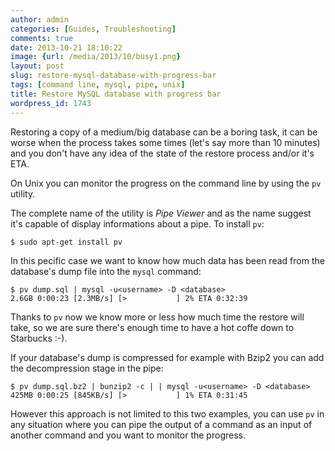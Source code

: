 ```yaml
---
author: admin
categories: [Guides, Troubleshooting]
comments: true
date: 2013-10-21 18:10:22
image: {url: /media/2013/10/busy1.png}
layout: post
slug: restore-mysql-database-with-progress-bar
tags: [command line, mysql, pipe, unix]
title: Restore MySQL database with progress bar
wordpress_id: 1743
---
```


Restoring a copy of a medium/big database can be a boring task, it can be worse when the process takes some times (let's say more than 10 minutes) and you don't have any idea of the state of the restore process and/or it's ETA.

On Unix you can monitor the progress on the command line by using the `pv` utility.

<!-- more -->

The complete name of the utility is _Pipe Viewer_ and as the name suggest it's capable of display informations about a pipe. To install `pv`:


    
    
    $ sudo apt-get install pv
    



In this pecific case we want to know how much data has been read from the database's dump file into the `mysql` command:


    
    
    $ pv dump.sql | mysql -u<username> -D <database>
    2.6GB 0:00:23 [2.3MB/s] [>           ] 2% ETA 0:32:39
    



Thanks to `pv` now we know more or less how much time the restore will take, so we are sure there's enough time to have a hot coffe down to Starbucks :-).

If your database's dump is compressed for example with Bzip2 you can add the decompression stage in the pipe:


    
    
    $ pv dump.sql.bz2 | bunzip2 -c | | mysql -u<username> -D <database>
    425MB 0:00:25 [845KB/s] [>           ] 1% ETA 0:31:45
    



However this approach is not limited to this two examples, you can use `pv` in any situation where you can pipe the output of a command as an input of another command and you want to monitor the progress.
